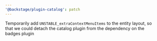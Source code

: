 ```yaml
---
'@backstage/plugin-catalog': patch
---
```


Temporarily add `UNSTABLE_extraContextMenuItems` to the entity layout, so that we could detach the catalog plugin from the dependency on the badges plugin
